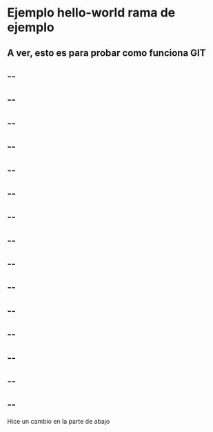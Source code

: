 # Ejemplo hello-world rama de ejemplo
A ver, esto es para probar como funciona GIT
 --
 --
 --
 --
 --
 --
 --
 --
 --
 --
 --
 --
 --
 --
 --
 --
 --
 --
 --
 --
 --
 --
 --
 --
 --
 --
 --
 --
 --
 --
 --
Hice un cambio en la parte de abajo
